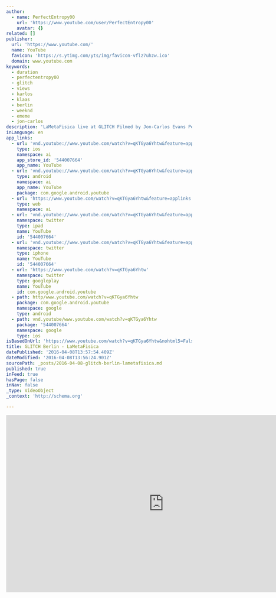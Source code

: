 ```yaml
---
author:
  - name: PerfectEntropy00
    url: 'https://www.youtube.com/user/PerfectEntropy00'
    avatar: {}
related: []
publisher:
  url: 'https://www.youtube.com/'
  name: YouTube
  favicon: 'https://s.ytimg.com/yts/img/favicon-vflz7uhzw.ico'
  domain: www.youtube.com
keywords:
  - duration
  - perfectentropy00
  - glitch
  - views
  - karlos
  - klaas
  - berlin
  - weeknd
  - ememe
  - jon-carlos
description: 'LaMetaFisica live at GLITCH Filmed by Jon-Carlos Evans Performance from January 16, 2014 GLITCH #777 at Normal Bar Berlin For future GLITCH events and news: http://perfectentropy.tumblr.com/glitch'
inLanguage: en
app_links:
  - url: 'vnd.youtube://www.youtube.com/watch?v=qKTGya6Yhtw&feature=applinks'
    type: ios
    namespace: ai
    app_store_id: '544007664'
    app_name: YouTube
  - url: 'vnd.youtube://www.youtube.com/watch?v=qKTGya6Yhtw&feature=applinks'
    type: android
    namespace: ai
    app_name: YouTube
    package: com.google.android.youtube
  - url: 'https://www.youtube.com/watch?v=qKTGya6Yhtw&feature=applinks'
    type: web
    namespace: ai
  - url: 'vnd.youtube://www.youtube.com/watch?v=qKTGya6Yhtw&feature=applinks'
    namespace: twitter
    type: ipad
    name: YouTube
    id: '544007664'
  - url: 'vnd.youtube://www.youtube.com/watch?v=qKTGya6Yhtw&feature=applinks'
    namespace: twitter
    type: iphone
    name: YouTube
    id: '544007664'
  - url: 'https://www.youtube.com/watch?v=qKTGya6Yhtw'
    namespace: twitter
    type: googleplay
    name: YouTube
    id: com.google.android.youtube
  - path: http/www.youtube.com/watch?v=qKTGya6Yhtw
    package: com.google.android.youtube
    namespace: google
    type: android
  - path: vnd.youtube/www.youtube.com/watch?v=qKTGya6Yhtw
    package: '544007664'
    namespace: google
    type: ios
isBasedOnUrl: 'https://www.youtube.com/watch?v=qKTGya6Yhtw&nohtml5=False'
title: GLITCH Berlin - LaMetaFisica
datePublished: '2016-04-08T13:57:54.409Z'
dateModified: '2016-04-08T13:56:24.901Z'
sourcePath: _posts/2016-04-08-glitch-berlin-lametafisica.md
published: true
inFeed: true
hasPage: false
inNav: false
_type: VideoObject
_context: 'http://schema.org'

---
```

<iframe src="https://cdn.embedly.com/widgets/media.html?src=https%3A%2F%2Fwww.youtube.com%2Fembed%2FqKTGya6Yhtw%3Ffeature%3Doembed&amp;url=https%3A%2F%2Fwww.youtube.com%2Fwatch%3Fv%3DqKTGya6Yhtw%26nohtml5%3DFalse&amp;image=https%3A%2F%2Fi.ytimg.com%2Fvi%2FqKTGya6Yhtw%2Fhqdefault.jpg&amp;key=b7d04c9b404c499eba89ee7072e1c4f7&amp;type=text%2Fhtml&amp;schema=youtube" width="854" height="480" scrolling="no" frameborder="0" allowfullscreen="allowfullscreen" style=""></iframe>